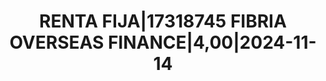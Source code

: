 ---
layout: asset
title: RENTA FIJA|17318745 FIBRIA OVERSEAS FINANCE|4,00|2024-11-14
isin: US31572UAG13
---